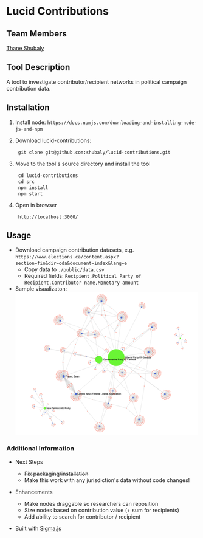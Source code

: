 # Lucid Contributions

## Team Members
[Thane Shubaly](https://github.com/shubaly)

## Tool Description
A tool to investigate contributor/recipient networks in political campaign contribution data. 

## Installation
1. Install node: `https://docs.npmjs.com/downloading-and-installing-node-js-and-npm`

2. Download lucid-contributions:

        git clone git@github.com:shubaly/lucid-contributions.git

3. Move to the tool's source directory and install the tool

        cd lucid-contributions
        cd src
        npm install
        npm start

4. Open in browser

        http://localhost:3000/ 


## Usage
- Download campaign contribution datasets, e.g. `https://www.elections.ca/content.aspx?section=fin&dir=oda&document=index&lang=e`
  - Copy data to `./public/data.csv`
  - Required fields: `Recipient,Political Party of Recipient,Contributor name,Monetary amount`
- Sample visualizaton:
![Lucid Contributions Screenshot](screenshot.png)

### Additional Information
- Next Steps
  - ~~Fix packaging/installation~~
  - Make this work with any jurisdiction's data without code changes!

- Enhancements
  - Make nodes draggable so researchers can reposition
  - Size nodes based on contribution value (+ sum for recipients)
  - Add ability to search for contributor / recipient

- Built with [Sigma.js](https://www.sigmajs.org/)
